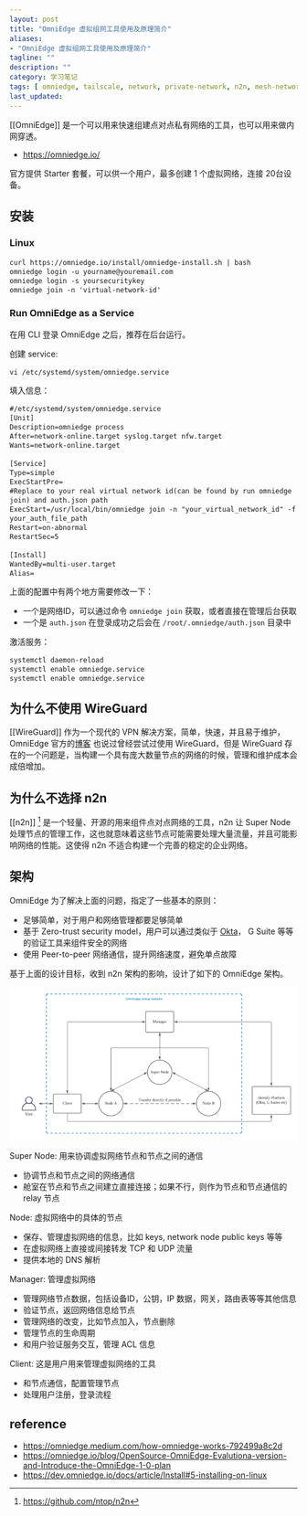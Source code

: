 ```yaml
---
layout: post
title: "OmniEdge 虚拟组网工具使用及原理简介"
aliases: 
- "OmniEdge 虚拟组网工具使用及原理简介"
tagline: ""
description: ""
category: 学习笔记
tags: [ omniedge, tailscale, network, private-network, n2n, mesh-network ]
last_updated:
---
```


[[OmniEdge]] 是一个可以用来快速组建点对点私有网络的工具，也可以用来做内网穿透。

- <https://omniedge.io/>

官方提供 Starter 套餐，可以供一个用户，最多创建 1 个虚拟网络，连接 20台设备。

## 安装
### Linux

    curl https://omniedge.io/install/omniedge-install.sh | bash
    omniedge login -u yourname@youremail.com
    omniedge login -s yoursecuritykey
    omniedge join -n 'virtual-network-id'

### Run OmniEdge as a Service
在用 CLI 登录 OmniEdge 之后，推荐在后台运行。

创建 service:

    vi /etc/systemd/system/omniedge.service

填入信息：

```
#/etc/systemd/system/omniedge.service
[Unit]
Description=omniedge process
After=network-online.target syslog.target nfw.target
Wants=network-online.target

[Service]
Type=simple
ExecStartPre=
#Replace to your real virtual network id(can be found by run omniedge join) and auth.json path
ExecStart=/usr/local/bin/omniedge join -n "your_virtual_network_id" -f your_auth_file_path
Restart=on-abnormal
RestartSec=5

[Install]
WantedBy=multi-user.target
Alias=
```

上面的配置中有两个地方需要修改一下：

- 一个是网络ID，可以通过命令 `omniedge join` 获取，或者直接在管理后台获取
- 一个是 `auth.json` 在登录成功之后会在 `/root/.omniedge/auth.json` 目录中


激活服务：

```
systemctl daemon-reload
systemctl enable omniedge.service
systemctl enable omniedge.service
```


## 为什么不使用 WireGuard
[[WireGuard]] 作为一个现代的 VPN 解决方案，简单，快速，并且易于维护，OmniEdge 官方的[博客](https://omniedge.medium.com/how-omniedge-works-792499a8c2d) 也说过曾经尝试过使用 WireGuard，但是 WireGuard 存在的一个问题是，当构建一个具有庞大数量节点的网络的时候，管理和维护成本会成倍增加。

## 为什么不选择 n2n
[[n2n]] [^2] 是一个轻量、开源的用来组件点对点网络的工具，n2n 让 Super Node 处理节点的管理工作，这也就意味着这些节点可能需要处理大量流量，并且可能影响网络的性能。这使得 n2n 不适合构建一个完善的稳定的企业网络。

[^2]: <https://github.com/ntop/n2n>

## 架构
OmniEdge 为了解决上面的问题，指定了一些基本的原则：

- 足够简单，对于用户和网络管理都要足够简单
- 基于 Zero-trust security model，用户可以通过类似于 [Okta](https://www.okta.com/)， G Suite 等等的验证工具来组件安全的网络
- 使用 Peer-to-peer 网络通信，提升网络速度，避免单点故障

基于上面的设计目标，收到 n2n 架构的影响，设计了如下的 OmniEdge 架构。

![](/assets/omniedge-main-architecture-20220124150553.png)

Super Node: 用来协调虚拟网络节点和节点之间的通信

- 协调节点和节点之间的网络通信
- 舱室在节点和节点之间建立直接连接；如果不行，则作为节点和节点通信的 relay 节点

Node: 虚拟网络中的具体的节点

- 保存、管理虚拟网络的信息，比如 keys, network node public keys 等等
- 在虚拟网络上直接或间接转发 TCP 和 UDP 流量
- 提供本地的 DNS 解析

Manager: 管理虚拟网络

- 管理网络节点数据，包括设备ID，公钥，IP 数据，网关，路由表等等其他信息
- 验证节点，返回网络信息给节点
- 管理网络的改变，比如节点加入，节点删除
- 管理节点的生命周期
- 和用户验证服务交互，管理 ACL 信息

Client: 这是用户用来管理虚拟网络的工具

- 和节点通信，配置管理节点
- 处理用户注册，登录流程

## reference

- <https://omniedge.medium.com/how-omniedge-works-792499a8c2d>
- <https://omniedge.io/blog/OpenSource-OmniEdge-Evalutiona-version-and-Introduce-the-OmniEdge-1-0-plan>
- <https://dev.omniedge.io/docs/article/Install#5-installing-on-linux>